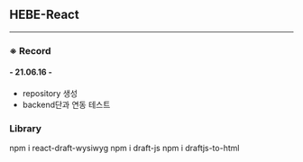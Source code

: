 ## HEBE-React ##


***
### ※ Record
#### __- 21.06.16 -__
- repository 생성
- backend단과 연동 테스트

### Library
npm i react-draft-wysiwyg
npm i draft-js
npm i draftjs-to-html
